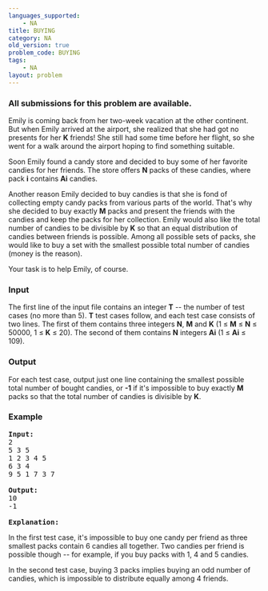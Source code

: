 ```yaml
---
languages_supported:
    - NA
title: BUYING
category: NA
old_version: true
problem_code: BUYING
tags:
    - NA
layout: problem
---
```

###  All submissions for this problem are available. 

Emily is coming back from her two-week vacation at the other continent. But when Emily arrived at the airport, she realized that she had got no presents for her **K** friends! She still had some time before her flight, so she went for a walk around the airport hoping to find something suitable.

Soon Emily found a candy store and decided to buy some of her favorite candies for her friends. The store offers **N** packs of these candies, where pack **i** contains **Ai** candies.

Another reason Emily decided to buy candies is that she is fond of collecting empty candy packs from various parts of the world. That's why she decided to buy exactly **M** packs and present the friends with the candies and keep the packs for her collection. Emily would also like the total number of candies to be divisible by **K** so that an equal distribution of candies between friends is possible. Among all possible sets of packs, she would like to buy a set with the smallest possible total number of candies (money is the reason).

Your task is to help Emily, of course.

### Input

The first line of the input file contains an integer **T** -- the number of test cases (no more than 5). **T** test cases follow, and each test case consists of two lines. The first of them contains three integers **N**, **M** and **K** (1 ≤ **M** ≤ **N** ≤ 50000, 1 ≤ **K** ≤ 20). The second of them contains **N** integers **Ai** (1 ≤ **Ai** ≤ 109).

### Output

For each test case, output just one line containing the smallest possible total number of bought candies, or **-1** if it's impossible to buy exactly **M** packs so that the total number of candies is divisible by **K**.

### Example

<pre>
<b>Input:</b>
2
5 3 5
1 2 3 4 5
6 3 4
9 5 1 7 3 7

<b>Output:</b>
10
-1

<b>Explanation:</b>
</pre>In the first test case, it's impossible to buy one candy per friend as three smallest packs contain 6 candies all together. Two candies per friend is possible though -- for example, if you buy packs with 1, 4 and 5 candies.

In the second test case, buying 3 packs implies buying an odd number of candies, which is impossible to distribute equally among 4 friends.

